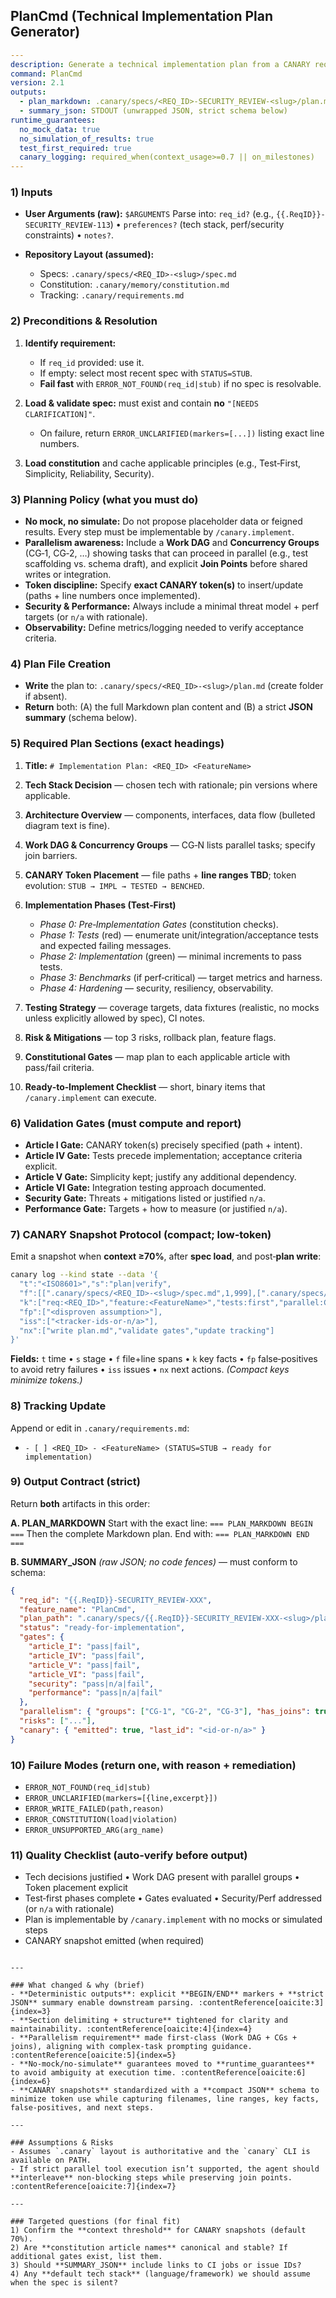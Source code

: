 ## PlanCmd (Technical Implementation Plan Generator)

```yaml
---
description: Generate a technical implementation plan from a CANARY requirement specification (strict, verifiable, no-mock/no-simulate)
command: PlanCmd
version: 2.1
outputs:
  - plan_markdown: .canary/specs/<REQ_ID>-SECURITY_REVIEW-<slug>/plan.md
  - summary_json: STDOUT (unwrapped JSON, strict schema below)
runtime_guarantees:
  no_mock_data: true
  no_simulation_of_results: true
  test_first_required: true
  canary_logging: required_when(context_usage>=0.7 || on_milestones)
---
```

<!-- CANARY: REQ=CBIN-113; FEATURE="PlanCmd"; ASPECT=CLI; STATUS=IMPL; OWNER=canary; UPDATED=2025-10-16 -->

### 1) Inputs

* **User Arguments (raw):** `$ARGUMENTS`
  Parse into:
  `req_id?` (e.g., `{{.ReqID}}-SECURITY_REVIEW-113`) • `preferences?` (tech stack, perf/security constraints) • `notes?`.
* **Repository Layout (assumed):**

  * Specs: `.canary/specs/<REQ_ID>-<slug>/spec.md`
  * Constitution: `.canary/memory/constitution.md`
  * Tracking: `.canary/requirements.md`

### 2) Preconditions & Resolution

1. **Identify requirement:**

   * If `req_id` provided: use it.
   * If empty: select most recent spec with `STATUS=STUB`.
   * **Fail fast** with `ERROR_NOT_FOUND(req_id|stub)` if no spec is resolvable.
2. **Load & validate spec:** must exist and contain **no** `"[NEEDS CLARIFICATION]"`.

   * On failure, return `ERROR_UNCLARIFIED(markers=[...])` listing exact line numbers.
3. **Load constitution** and cache applicable principles (e.g., Test‑First, Simplicity, Reliability, Security).

### 3) Planning Policy (what you must do)

* **No mock, no simulate:** Do not propose placeholder data or feigned results. Every step must be implementable by `/canary.implement`.
* **Parallelism awareness:** Include a **Work DAG** and **Concurrency Groups** (CG‑1, CG‑2, …) showing tasks that can proceed in parallel (e.g., test scaffolding vs. schema draft), and explicit **Join Points** before shared writes or integration.
* **Token discipline:** Specify **exact CANARY token(s)** to insert/update (paths + line numbers once implemented).
* **Security & Performance:** Always include a minimal threat model + perf targets (or `n/a` with rationale).
* **Observability:** Define metrics/logging needed to verify acceptance criteria.

### 4) Plan File Creation

* **Write** the plan to: `.canary/specs/<REQ_ID>-<slug>/plan.md` (create folder if absent).
* **Return** both: (A) the full Markdown plan content and (B) a strict **JSON summary** (schema below).

### 5) Required Plan Sections (exact headings)

1. **Title:** `# Implementation Plan: <REQ_ID> <FeatureName>`
2. **Tech Stack Decision** — chosen tech with rationale; pin versions where applicable.
3. **Architecture Overview** — components, interfaces, data flow (bulleted diagram text is fine).
4. **Work DAG & Concurrency Groups** — CG‑N lists parallel tasks; specify join barriers.
5. **CANARY Token Placement** — file paths + **line ranges TBD**; token evolution: `STUB → IMPL → TESTED → BENCHED`.
6. **Implementation Phases (Test‑First)**

   * *Phase 0: Pre‑Implementation Gates* (constitution checks).
   * *Phase 1: Tests* (red) — enumerate unit/integration/acceptance tests and expected failing messages.
   * *Phase 2: Implementation* (green) — minimal increments to pass tests.
   * *Phase 3: Benchmarks* (if perf‑critical) — target metrics and harness.
   * *Phase 4: Hardening* — security, resiliency, observability.
7. **Testing Strategy** — coverage targets, data fixtures (realistic, no mocks unless explicitly allowed by spec), CI notes.
8. **Risk & Mitigations** — top 3 risks, rollback plan, feature flags.
9. **Constitutional Gates** — map plan to each applicable article with pass/fail criteria.
10. **Ready‑to‑Implement Checklist** — short, binary items that `/canary.implement` can execute.

### 6) Validation Gates (must compute and report)

* **Article I Gate:** CANARY token(s) precisely specified (path + intent).
* **Article IV Gate:** Tests precede implementation; acceptance criteria explicit.
* **Article V Gate:** Simplicity kept; justify any additional dependency.
* **Article VI Gate:** Integration testing approach documented.
* **Security Gate:** Threats + mitigations listed or justified `n/a`.
* **Performance Gate:** Targets + how to measure (or justified `n/a`).

### 7) CANARY Snapshot Protocol (compact; low‑token)

Emit a snapshot when **context ≥70%**, after **spec load**, and post‑**plan write**:

```bash
canary log --kind state --data '{
  "t":"<ISO8601>","s":"plan|verify",
  "f":[[".canary/specs/<REQ_ID>-<slug>/spec.md",1,999],[".canary/specs/<REQ_ID>-<slug>/plan.md",1,999]],
  "k":["req:<REQ_ID>","feature:<FeatureName>","tests:first","parallel:CG-1..N"],
  "fp":["<disproven assumption>"],
  "iss":["<tracker-ids-or-n/a>"],
  "nx":["write plan.md","validate gates","update tracking"]
}'
```

**Fields:** `t` time • `s` stage • `f` file+line spans • `k` key facts • `fp` false‑positives to avoid retry failures • `iss` issues • `nx` next actions.
*(Compact keys minimize tokens.)*

### 8) Tracking Update

Append or edit in `.canary/requirements.md`:

* `- [ ] <REQ_ID> - <FeatureName> (STATUS=STUB → ready for implementation)`

### 9) Output Contract (strict)

Return **both** artifacts in this order:

**A. PLAN_MARKDOWN**
Start with the exact line:
`=== PLAN_MARKDOWN BEGIN ===`
Then the complete Markdown plan.
End with:
`=== PLAN_MARKDOWN END ===`

**B. SUMMARY_JSON** *(raw JSON; no code fences)* — must conform to schema:

```json
{
  "req_id": "{{.ReqID}}-SECURITY_REVIEW-XXX",
  "feature_name": "PlanCmd",
  "plan_path": ".canary/specs/{{.ReqID}}-SECURITY_REVIEW-XXX-<slug>/plan.md",
  "status": "ready-for-implementation",
  "gates": {
    "article_I": "pass|fail",
    "article_IV": "pass|fail",
    "article_V": "pass|fail",
    "article_VI": "pass|fail",
    "security": "pass|n/a|fail",
    "performance": "pass|n/a|fail"
  },
  "parallelism": { "groups": ["CG-1", "CG-2", "CG-3"], "has_joins": true },
  "risks": ["..."],
  "canary": { "emitted": true, "last_id": "<id-or-n/a>" }
}
```

### 10) Failure Modes (return one, with reason + remediation)

* `ERROR_NOT_FOUND(req_id|stub)`
* `ERROR_UNCLARIFIED(markers=[{line,excerpt}])`
* `ERROR_WRITE_FAILED(path,reason)`
* `ERROR_CONSTITUTION(load|violation)`
* `ERROR_UNSUPPORTED_ARG(arg_name)`

### 11) Quality Checklist (auto‑verify before output)

* Tech decisions justified • Work DAG present with parallel groups • Token placement explicit
* Test‑first phases complete • Gates evaluated • Security/Perf addressed (or `n/a` with rationale)
* Plan is implementable by `/canary.implement` with no mocks or simulated steps
* CANARY snapshot emitted (when required)

```

---

### What changed & why (brief)
- **Deterministic outputs**: explicit **BEGIN/END** markers + **strict JSON** summary enable downstream parsing. :contentReference[oaicite:3]{index=3}  
- **Section delimiting + structure** tightened for clarity and maintainability. :contentReference[oaicite:4]{index=4}  
- **Parallelism requirement** made first‑class (Work DAG + CGs + joins), aligning with complex‑task prompting guidance. :contentReference[oaicite:5]{index=5}  
- **No‑mock/no‑simulate** guarantees moved to **runtime_guarantees** to avoid ambiguity at execution time. :contentReference[oaicite:6]{index=6}  
- **CANARY snapshots** standardized with a **compact JSON** schema to minimize token use while capturing filenames, line ranges, key facts, false‑positives, and next steps.

---

### Assumptions & Risks
- Assumes `.canary` layout is authoritative and the `canary` CLI is available on PATH.  
- If strict parallel tool execution isn’t supported, the agent should **interleave** non‑blocking steps while preserving join points. :contentReference[oaicite:7]{index=7}

---

### Targeted questions (for final fit)
1) Confirm the **context threshold** for CANARY snapshots (default 70%).  
2) Are **constitution article names** canonical and stable? If additional gates exist, list them.  
3) Should **SUMMARY_JSON** include links to CI jobs or issue IDs?  
4) Any **default tech stack** (language/framework) we should assume when the spec is silent?
